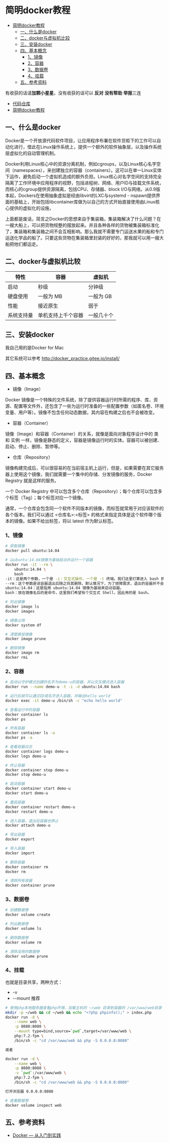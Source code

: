 # 简明docker教程

<!-- TOC -->

- [简明docker教程](#简明docker教程)
    - [一、什么是docker](#一什么是docker)
    - [二、docker与虚拟机比较](#二docker与虚拟机比较)
    - [三、安装docker](#三安装docker)
    - [四、基本概念](#四基本概念)
        - [1、镜像](#1镜像)
        - [2、容器](#2容器)
        - [3、数据卷](#3数据卷)
        - [4、挂载](#4挂载)
    - [五、参考资料](#五参考资料)

<!-- /TOC -->

有收获的话请**加颗小星星**，没有收获的话可以 **反对** **没有帮助** **举报**三连

- [代码仓库](https://github.com/OMGZui/docker-php)
- [简明docker教程](http://moll.omgzui.top/article/8)

## 一、什么是docker

Docker是一个开放源代码软件项目，让应用程序布署在软件货柜下的工作可以自动化进行，借此在Linux操作系统上，提供一个额外的软件抽象层，以及操作系统层虚拟化的自动管理机制。

Docker利用Linux核心中的资源分离机制，例如cgroups，以及Linux核心名字空间（namespaces），来创建独立的容器（containers）。这可以在单一Linux实体下运作，避免启动一个虚拟机造成的额外负担。Linux核心对名字空间的支持完全隔离了工作环境中应用程序的视野，包括进程树、网络、用户ID与挂载文件系统，而核心的cgroup提供资源隔离，包括CPU、存储器、block I/O与网络。从0.9版本起，Dockers在使用抽象虚拟是经由libvirt的LXC与systemd - nspawn提供界面的基础上，开始包括libcontainer库做为以自己的方式开始直接使用由Linux核心提供的虚拟化的设施，

上面都是废话，简言之Docker的思想来自于集装箱，集装箱解决了什么问题？在一艘大船上，可以把货物规整的摆放起来。并且各种各样的货物被集装箱标准化了，集装箱和集装箱之间不会互相影响。那么我就不需要专门运送水果的船和专门运送化学品的船了。只要这些货物在集装箱里封装的好好的，那我就可以用一艘大船把他们都运走。

## 二、docker与虚拟机比较

|特性|容器|虚拟机|
|-|-|-|
|启动|秒级|分钟级|
|硬盘使用|一般为 MB|一般为 GB|
|性能|接近原生|弱于|
|系统支持量|单机支持上千个容器|一般几十个|

## 三、安装docker

我自己用的是Docker for Mac

其它系统可以参考 http://docker_practice.gitee.io/install/

## 四、基本概念

- 镜像（Image）

Docker 镜像是一个特殊的文件系统，除了提供容器运行时所需的程序、库、资源、配置等文件外，还包含了一些为运行时准备的一些配置参数（如匿名卷、环境变量、用户等）。镜像不包含任何动态数据，其内容在构建之后也不会被改变。

- 容器（Container）

镜像（Image）和容器（Container）的关系，就像是面向对象程序设计中的 类 和 实例 一样，镜像是静态的定义，容器是镜像运行时的实体。容器可以被创建、启动、停止、删除、暂停等。

- 仓库（Repository）

镜像构建完成后，可以很容易的在当前宿主机上运行，但是，如果需要在其它服务器上使用这个镜像，我们就需要一个集中的存储、分发镜像的服务，Docker Registry 就是这样的服务。

一个 Docker Registry 中可以包含多个仓库（Repository）；每个仓库可以包含多个标签（Tag）；每个标签对应一个镜像。

通常，一个仓库会包含同一个软件不同版本的镜像，而标签就常用于对应该软件的各个版本。我们可以通过 <仓库名>:<标签> 的格式来指定具体是这个软件哪个版本的镜像。如果不给出标签，将以 latest 作为默认标签。

### 1、镜像

```bash
# 获取镜像
docker pull ubuntu:14.04

# 以ubuntu:14.04镜像为基础启动并运行一个容器
docker run -it --rm \
    ubuntu:14.04 \
    bash
-it：这是两个参数，一个是 -i：交互式操作，一个是 -t 终端。我们这里打算进入 bash 执行一些命令并查看返回结果，因此我们需要交互式终端。
--rm：这个参数是说容器退出后随之将其删除。默认情况下，为了排障需求，退出的容器并不会立即删除，除非手动 docker rm。我们这里只是随便执行个命令，看看结果，不需要排障和保留结果，因此使用 --rm 可以避免浪费空间。
ubuntu:14.04：这是指用 ubuntu:14.04 镜像为基础来启动容器。
bash：放在镜像名后的是命令，这里我们希望有个交互式 Shell，因此用的是 bash。

# 列出镜像
docker image ls
docker images

# 镜像占用
docker system df

# 清楚悬挂镜像
docker image prune

# 删除镜像
docker image rm
docker rmi

```

### 2、容器

```bash
# 启动以守护模式创建的名字为demo-u的容器，并以交互模式进入容器
docker run --name demo-u -t -i -d ubuntu:14.04 bash

# 运行后就可以通过ID或名字进入容器，并输出hello world
docker exec -it demo-u /bin/sh -c "echo hello world"

# 查看运行中的容器
docker container ls
docker ps

# 所有容器
docker container ls -a
docker ps -a

# 查看容器日志
docker container logs demo-u
docker logs demo-u

# 终止容器
docker container stop demo-u
docker stop demo-u

# 启动容器
docker container start demo-u
docker start demo-u

# 重启容器
docker container restart demo-u
docker restart demo-u

# 进入容器，退出后容器也停止
docker attach demo-u

# 导出容器
docker export

# 导入容器
docker import

# 删除容器
docker container rm
docker rm

# 清除所有容器
docker container prune

```

### 3、数据卷

```bash
# 创建数据卷
docker volume create

# 列出数据卷
docker volume ls

# 删除数据卷
docker volume rm

# 清除没用的数据卷
docker volume prune

```

### 4、挂载

也就是目录共享，两种方式：

- -v
- --mount 推荐

```bash
# 使用php本地服务器查看php环境，加载主机的 ~/web 目录到容器的 /var/www/web目录
mkdir -p ~/web && cd ~/web && echo "<?php phpinfo();" > index.php
docker run -d \
    --name web \
    -p 8080:8080 \
    --mount type=bind,source=`pwd`,target=/var/www/web \
    php:7.2-fpm \
    /bin/sh -c "cd /var/www/web && php -S 0.0.0.0:8080"

或者

docker run -d \
    --name web \
    -p 8080:8080 \
    -v `pwd`:/var/www/web \
    php:7.2-fpm \
    /bin/sh -c "cd /var/www/web && php -S 0.0.0.0:8080"

打开浏览器 0.0.0.0:8080

# 查看数据卷
docker volume inspect web
```

## 五、参考资料

- [Docker — 从入门到实践](https://docker_practice.gitee.io/)